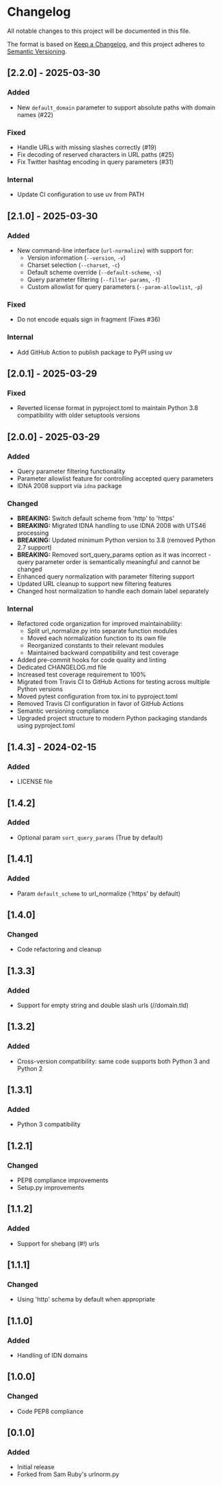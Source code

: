 # Changelog

All notable changes to this project will be documented in this file.

The format is based on [Keep a Changelog](https://keepachangelog.com/en/1.0.0/),
and this project adheres to [Semantic Versioning](https://semver.org/spec/v2.0.0.html).

## [2.2.0] - 2025-03-30

### Added

- New `default_domain` parameter to support absolute paths with domain names (#22)

### Fixed

- Handle URLs with missing slashes correctly (#19)
- Fix decoding of reserved characters in URL paths (#25)
- Fix Twitter hashtag encoding in query parameters (#31)

### Internal

- Update CI configuration to use uv from PATH

## [2.1.0] - 2025-03-30

### Added

- New command-line interface (`url-normalize`) with support for:
  - Version information (`--version`, `-v`)
  - Charset selection (`--charset`, `-c`)
  - Default scheme override (`--default-scheme`, `-s`)
  - Query parameter filtering (`--filter-params`, `-f`)
  - Custom allowlist for query parameters (`--param-allowlist`, `-p`)

### Fixed

- Do not encode equals sign in fragment (Fixes #36)

### Internal

- Add GitHub Action to publish package to PyPI using uv

## [2.0.1] - 2025-03-29

### Fixed

- Reverted license format in pyproject.toml to maintain Python 3.8 compatibility with older setuptools versions

## [2.0.0] - 2025-03-29

### Added

- Query parameter filtering functionality
- Parameter allowlist feature for controlling accepted query parameters
- IDNA 2008 support via `idna` package

### Changed

- **BREAKING:** Switch default scheme from 'http' to 'https'
- **BREAKING:** Migrated IDNA handling to use IDNA 2008 with UTS46 processing
- **BREAKING:** Updated minimum Python version to 3.8 (removed Python 2.7 support)
- **BREAKING:** Removed sort_query_params option as it was incorrect - query parameter order is semantically meaningful and cannot be changed
- Enhanced query normalization with parameter filtering support
- Updated URL cleanup to support new filtering features
- Changed host normalization to handle each domain label separately

### Internal

- Refactored code organization for improved maintainability:
  - Split url_normalize.py into separate function modules
  - Moved each normalization function to its own file
  - Reorganized constants to their relevant modules
  - Maintained backward compatibility and test coverage
- Added pre-commit hooks for code quality and linting
- Dedicated CHANGELOG.md file
- Increased test coverage requirement to 100%
- Migrated from Travis CI to GitHub Actions for testing across multiple Python versions
- Moved pytest configuration from tox.ini to pyproject.toml
- Removed Travis CI configuration in favor of GitHub Actions
- Semantic versioning compliance
- Upgraded project structure to modern Python packaging standards using pyproject.toml

## [1.4.3] - 2024-02-15

### Added

- LICENSE file

## [1.4.2]

### Added

- Optional param `sort_query_params` (True by default)

## [1.4.1]

### Added

- Param `default_scheme` to url_normalize ('https' by default)

## [1.4.0]

### Changed

- Code refactoring and cleanup

## [1.3.3]

### Added

- Support for empty string and double slash urls (//domain.tld)

## [1.3.2]

### Added

- Cross-version compatibility: same code supports both Python 3 and Python 2

## [1.3.1]

### Added

- Python 3 compatibility

## [1.2.1]

### Changed

- PEP8 compliance improvements
- Setup.py improvements

## [1.1.2]

### Added

- Support for shebang (#!) urls

## [1.1.1]

### Changed

- Using 'http' schema by default when appropriate

## [1.1.0]

### Added

- Handling of IDN domains

## [1.0.0]

### Changed

- Code PEP8 compliance

## [0.1.0]

### Added

- Initial release
- Forked from Sam Ruby's urlnorm.py
